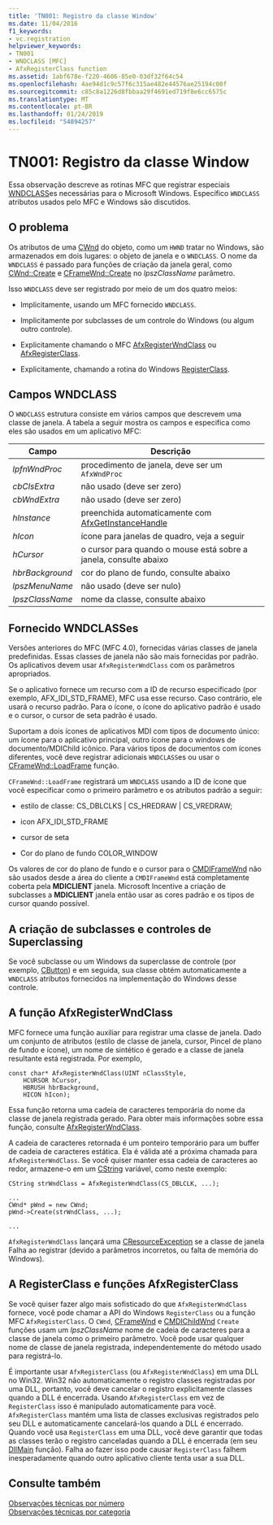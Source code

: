 ```yaml
---
title: 'TN001: Registro da classe Window'
ms.date: 11/04/2016
f1_keywords:
- vc.registration
helpviewer_keywords:
- TN001
- WNDCLASS [MFC]
- AfxRegisterClass function
ms.assetid: 1abf678e-f220-4606-85e0-03df32f64c54
ms.openlocfilehash: 4ae94d1c9c57f6c315ae482e44576ae25194c00f
ms.sourcegitcommit: c85c8a1226d8fbbaa29f4691ed719f8e6cc6575c
ms.translationtype: MT
ms.contentlocale: pt-BR
ms.lasthandoff: 01/24/2019
ms.locfileid: "54894257"
---
```

# <a name="tn001-window-class-registration"></a>TN001: Registro da classe Window

Essa observação descreve as rotinas MFC que registrar especiais [WNDCLASS](/windows/desktop/api/winuser/ns-winuser-tagwndclassa)es necessárias para o Microsoft Windows. Específico `WNDCLASS` atributos usados pelo MFC e Windows são discutidos.

## <a name="the-problem"></a>O problema

Os atributos de uma [CWnd](../mfc/reference/cwnd-class.md) do objeto, como um `HWND` tratar no Windows, são armazenados em dois lugares: o objeto de janela e o `WNDCLASS`. O nome da `WNDCLASS` é passado para funções de criação da janela geral, como [CWnd::Create](../mfc/reference/cwnd-class.md#create) e [CFrameWnd::Create](../mfc/reference/cframewnd-class.md#create) no *lpszClassName* parâmetro.

Isso `WNDCLASS` deve ser registrado por meio de um dos quatro meios:

- Implicitamente, usando um MFC fornecido `WNDCLASS`.

- Implicitamente por subclasses de um controle do Windows (ou algum outro controle).

- Explicitamente chamando o MFC [AfxRegisterWndClass](../mfc/reference/application-information-and-management.md#afxregisterwndclass) ou [AfxRegisterClass](../mfc/reference/application-information-and-management.md#afxregisterclass).

- Explicitamente, chamando a rotina do Windows [RegisterClass](/windows/desktop/api/winuser/nf-winuser-registerclassa).

## <a name="wndclass-fields"></a>Campos WNDCLASS

O `WNDCLASS` estrutura consiste em vários campos que descrevem uma classe de janela. A tabela a seguir mostra os campos e especifica como eles são usados em um aplicativo MFC:

|Campo|Descrição|
|-----------|-----------------|
|*lpfnWndProc*|procedimento de janela, deve ser um `AfxWndProc`|
|*cbClsExtra*|não usado (deve ser zero)|
|*cbWndExtra*|não usado (deve ser zero)|
|*hInstance*|preenchida automaticamente com [AfxGetInstanceHandle](../mfc/reference/application-information-and-management.md#afxgetinstancehandle)|
|*hIcon*|ícone para janelas de quadro, veja a seguir|
|*hCursor*|o cursor para quando o mouse está sobre a janela, consulte abaixo|
|*hbrBackground*|cor do plano de fundo, consulte abaixo|
|*lpszMenuName*|não usado (deve ser nulo)|
|*lpszClassName*|nome da classe, consulte abaixo|

## <a name="provided-wndclasses"></a>Fornecido WNDCLASSes

Versões anteriores do MFC (MFC 4.0), fornecidas várias classes de janela predefinidas. Essas classes de janela não são mais fornecidas por padrão. Os aplicativos devem usar `AfxRegisterWndClass` com os parâmetros apropriados.

Se o aplicativo fornece um recurso com a ID de recurso especificado (por exemplo, AFX_IDI_STD_FRAME), MFC usa esse recurso. Caso contrário, ele usará o recurso padrão. Para o ícone, o ícone do aplicativo padrão é usado e o cursor, o cursor de seta padrão é usado.

Suportam a dois ícones de aplicativos MDI com tipos de documento único: um ícone para o aplicativo principal, outro ícone para o windows de documento/MDIChild icônico. Para vários tipos de documentos com ícones diferentes, você deve registrar adicionais `WNDCLASS`es ou usar o [CFrameWnd::LoadFrame](../mfc/reference/cframewnd-class.md#loadframe) função.

`CFrameWnd::LoadFrame` registrará um `WNDCLASS` usando a ID de ícone que você especificar como o primeiro parâmetro e os atributos padrão a seguir:

- estilo de classe: CS_DBLCLKS &#124; CS_HREDRAW &#124; CS_VREDRAW;

- icon AFX_IDI_STD_FRAME

- cursor de seta

- Cor do plano de fundo COLOR_WINDOW

Os valores de cor do plano de fundo e o cursor para o [CMDIFrameWnd](../mfc/reference/cmdiframewnd-class.md) não são usados desde a área do cliente a `CMDIFrameWnd` está completamente coberta pela **MDICLIENT** janela. Microsoft Incentive a criação de subclasses a **MDICLIENT** janela então usar as cores padrão e os tipos de cursor quando possível.

## <a name="subclassing-and-superclassing-controls"></a>A criação de subclasses e controles de Superclassing

Se você subclasse ou um Windows da superclasse de controle (por exemplo, [CButton](../mfc/reference/cbutton-class.md)) e em seguida, sua classe obtém automaticamente a `WNDCLASS` atributos fornecidos na implementação do Windows desse controle.

## <a name="the-afxregisterwndclass-function"></a>A função AfxRegisterWndClass

MFC fornece uma função auxiliar para registrar uma classe de janela. Dado um conjunto de atributos (estilo de classe de janela, cursor, Pincel de plano de fundo e ícone), um nome de sintético é gerado e a classe de janela resultante está registrada. Por exemplo,

```
const char* AfxRegisterWndClass(UINT nClassStyle,
    HCURSOR hCursor,
    HBRUSH hbrBackground,
    HICON hIcon);
```

Essa função retorna uma cadeia de caracteres temporária do nome da classe de janela registrada gerado. Para obter mais informações sobre essa função, consulte [AfxRegisterWndClass](../mfc/reference/application-information-and-management.md#afxregisterwndclass).

A cadeia de caracteres retornada é um ponteiro temporário para um buffer de cadeia de caracteres estática. Ela é válida até a próxima chamada para `AfxRegisterWndClass`. Se você quiser manter essa cadeia de caracteres ao redor, armazene-o em um [CString](../atl-mfc-shared/using-cstring.md) variável, como neste exemplo:

```
CString strWndClass = AfxRegisterWndClass(CS_DBLCLK, ...);

...
CWnd* pWnd = new CWnd;
pWnd->Create(strWndClass, ...);

...
```

`AfxRegisterWndClass` lançará uma [CResourceException](../mfc/reference/cresourceexception-class.md) se a classe de janela Falha ao registrar (devido a parâmetros incorretos, ou falta de memória do Windows).

## <a name="the-registerclass-and-afxregisterclass-functions"></a>A RegisterClass e funções AfxRegisterClass

Se você quiser fazer algo mais sofisticado do que `AfxRegisterWndClass` fornece, você pode chamar a API do Windows `RegisterClass` ou a função MFC `AfxRegisterClass`. O `CWnd`, [CFrameWnd](../mfc/reference/cframewnd-class.md) e [CMDIChildWnd](../mfc/reference/cmdichildwnd-class.md) `Create` funções usam um *lpszClassName* nome de cadeia de caracteres para a classe de janela como o primeiro parâmetro. Você pode usar qualquer nome de classe de janela registrada, independentemente do método usado para registrá-lo.

É importante usar `AfxRegisterClass` (ou `AfxRegisterWndClass`) em uma DLL no Win32. Win32 não automaticamente o registro classes registradas por uma DLL, portanto, você deve cancelar o registro explicitamente classes quando a DLL é encerrada. Usando `AfxRegisterClass` em vez de `RegisterClass` isso é manipulado automaticamente para você. `AfxRegisterClass` mantém uma lista de classes exclusivas registrados pelo seu DLL e automaticamente cancelará-los quando a DLL é encerrado. Quando você usa `RegisterClass` em uma DLL, você deve garantir que todas as classes terão o registro canceladas quando a DLL é encerrada (em seu [DllMain](/windows/desktop/Dlls/dllmain) função). Falha ao fazer isso pode causar `RegisterClass` falhem inesperadamente quando outro aplicativo cliente tenta usar a sua DLL.

## <a name="see-also"></a>Consulte também

[Observações técnicas por número](../mfc/technical-notes-by-number.md)<br/>
[Observações técnicas por categoria](../mfc/technical-notes-by-category.md)

